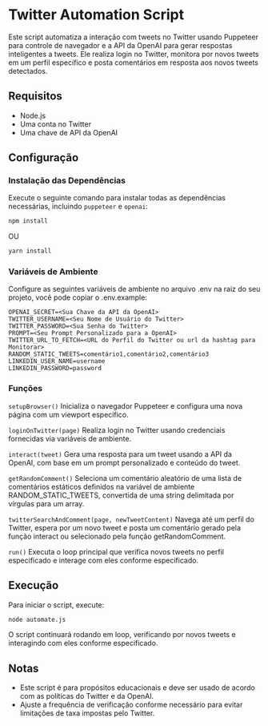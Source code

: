 # Twitter Automation Script

Este script automatiza a interação com tweets no Twitter usando Puppeteer para controle de navegador e a API da OpenAI para gerar respostas inteligentes a tweets. Ele realiza login no Twitter, monitora por novos tweets em um perfil específico e posta comentários em resposta aos novos tweets detectados.

## Requisitos

- Node.js
- Uma conta no Twitter
- Uma chave de API da OpenAI

## Configuração

### Instalação das Dependências

Execute o seguinte comando para instalar todas as dependências necessárias, incluindo `puppeteer` e `openai`:

```bash
npm install
```

OU

```bash
yarn install
```

### Variáveis de Ambiente

Configure as seguintes variáveis de ambiente no arquivo .env na raiz do seu projeto, você pode copiar o .env.example:

```plaintext
OPENAI_SECRET=<Sua Chave da API da OpenAI>
TWITTER_USERNAME=<Seu Nome de Usuário do Twitter>
TWITTER_PASSWORD=<Sua Senha do Twitter>
PROMPT=<Seu Prompt Personalizado para a OpenAI>
TWITTER_URL_TO_FETCH=<URL do Perfil do Twitter ou url da hashtag para Monitorar>
RANDOM_STATIC_TWEETS=comentário1,comentário2,comentário3
LINKEDIN_USER_NAME=username
LINKEDIN_PASSWORD=password
```

### Funções

`setupBrowser()`
Inicializa o navegador Puppeteer e configura uma nova página com um viewport específico.

`loginOnTwitter(page)`
Realiza login no Twitter usando credenciais fornecidas via variáveis de ambiente.

`interact(tweet)`
Gera uma resposta para um tweet usando a API da OpenAI, com base em um prompt personalizado e conteúdo do tweet.

`getRandomComment()`
Seleciona um comentário aleatório de uma lista de comentários estáticos definidos na variável de ambiente RANDOM_STATIC_TWEETS, convertida de uma string delimitada por vírgulas para um array.

`twitterSearchAndComment(page, newTweetContent)`
Navega até um perfil do Twitter, espera por um novo tweet e posta um comentário gerado pela função interact ou selecionado pela função getRandomComment.

`run()`
Executa o loop principal que verifica novos tweets no perfil especificado e interage com eles conforme especificado.

## Execução

Para iniciar o script, execute:

```bash
node automate.js
```

O script continuará rodando em loop, verificando por novos tweets e interagindo com eles conforme especificado.

## Notas

- Este script é para propósitos educacionais e deve ser usado de acordo com as políticas do Twitter e da OpenAI.
- Ajuste a frequência de verificação conforme necessário para evitar limitações de taxa impostas pelo Twitter.
